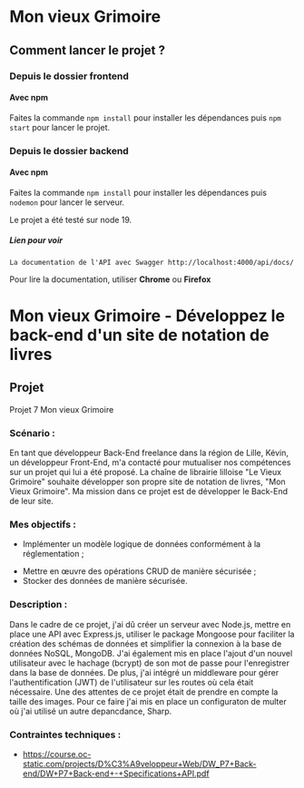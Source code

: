 # Mon vieux Grimoire

## Comment lancer le projet ?

### Depuis le dossier frontend

#### Avec npm

Faites la commande `npm install` pour installer les dépendances puis `npm start` pour lancer le projet.

### Depuis le dossier backend

#### Avec npm

Faites la commande `npm install` pour installer les dépendances puis `nodemon` pour lancer le serveur.

Le projet a été testé sur node 19.

#####  Lien pour voir 
```
La documentation de l'API avec Swagger http://localhost:4000/api/docs/
```

Pour lire la documentation, utiliser **Chrome** ou **Firefox**

# Mon vieux Grimoire - Développez le back-end d'un site de notation de livres

## Projet 

Projet 7 Mon vieux Grimoire 

### Scénario :

En tant que développeur Back-End freelance dans la région de Lille, Kévin, un développeur Front-End, m'a contacté pour mutualiser nos compétences sur un projet qui lui a été proposé. La chaîne de librairie lilloise \"Le Vieux Grimoire\" souhaite développer son propre site de notation de livres, \"Mon Vieux Grimoire\". Ma mission dans ce projet est de développer le Back-End de leur site.

### Mes objectifs :

- Implémenter un modèle logique de données conformément à la réglementation ;
*  Mettre en œuvre des opérations CRUD de manière sécurisée ;
*  Stocker des données de manière sécurisée.

### Description :

Dans le cadre de ce projet, j'ai dû créer un serveur avec Node.js, mettre en place une API avec Express.js, utiliser le package Mongoose pour faciliter la création des schémas de données et simplifier la connexion à la base de données NoSQL, MongoDB. J'ai également mis en place l'ajout d'un nouvel utilisateur avec le hachage (bcrypt) de son mot de passe pour l'enregistrer dans la base de données. De plus, j'ai intégré un middleware pour gérer l'authentification (JWT) de l'utilisateur sur les routes où cela était nécessaire. Une des attentes de ce projet était de prendre en compte la taille des images. Pour ce faire j'ai mis en place un configuraton de multer où j'ai utilisé un autre depancdance, Sharp.

### Contraintes techniques :

-   https://course.oc-static.com/projects/D%C3%A9veloppeur+Web/DW_P7+Back-end/DW+P7+Back-end+-+Specifications+API.pdf
